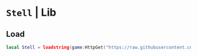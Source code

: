 # `Stell` | Lib

## Load
``` lua
local Stell = loadstring(game:HttpGet("https://raw.githubusercontent.com/RainCreatorHub/Stell/refs/heads/main/init.lua"))()
```
